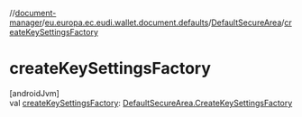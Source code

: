 //[document-manager](../../../index.md)/[eu.europa.ec.eudi.wallet.document.defaults](../index.md)/[DefaultSecureArea](index.md)/[createKeySettingsFactory](create-key-settings-factory.md)

# createKeySettingsFactory

[androidJvm]\
val [createKeySettingsFactory](create-key-settings-factory.md): [DefaultSecureArea.CreateKeySettingsFactory](-create-key-settings-factory/index.md)
